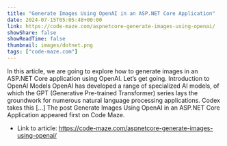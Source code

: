 ```yaml
---
title: "Generate Images Using OpenAI in an ASP.NET Core Application"
date: 2024-07-15T05:05:48+00:00
link: https://code-maze.com/aspnetcore-generate-images-using-openai/
showShare: false
showReadTime: false
thumbnail: images/dotnet.png
tags: ["code-maze.com"]
---
```

In this article, we are going to explore how to generate images in an ASP.NET Core application using OpenAI. Let’s get going. Introduction to OpenAI Models OpenAI has developed a range of specialized AI models, of which the GPT (Generative Pre-trained Transformer) series lays the groundwork for numerous natural language processing applications. Codex takes this […]
The post Generate Images Using OpenAI in an ASP.NET Core Application appeared first on Code Maze.

- Link to article: https://code-maze.com/aspnetcore-generate-images-using-openai/
